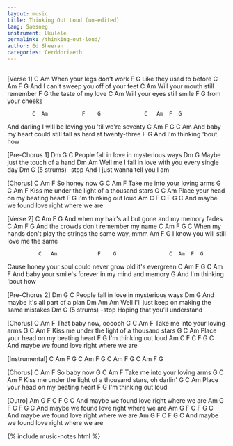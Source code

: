 ```yaml
---
layout: music
title: Thinking Out Loud (un-edited)
lang: Saesneg
instrument: Ukulele
permalink: /thinking-out-loud/
author: Ed Sheeran
categories: Cerddoriaeth
---
```

## 

[Verse 1]
C          Am
 When your legs don't work
          F             G
Like they used to before
C            Am                   F    G
 And I can't sweep you off of your feet
C          Am
 Will your mouth still remember
    F               G
the taste of my love
C          Am
 Will your eyes still smile
F               G
from your cheeks

            C  Am           F    G              C   Am  F  G
And darling I will be loving you 'til we're seventy
           C   Am                   F  G           C    Am
And baby my heart could still fall as hard at twenty-three
F                 G
And I'm thinking 'bout how

[Pre-Chorus 1]
Dm                       G        C
People fall in love in mysterious ways
Dm                        G
Maybe just the touch of a hand
     Dm                            Am
Well me I fall in love with you every single day
Dm                 G (5 strums) -stop
And I just wanna tell you I am

[Chorus]
         C    Am  F
So honey now
        G                C   Am  F
Take me into your loving arms
        G                    C           Am  F
Kiss me under the light of a thousand stars
           G                  C     Am
Place your head on my beating heart
             F     G
I'm thinking out loud
          Am   C    F   C      F     G C
And maybe we  found love right where we are

[Verse 2]
C            Am                     F           G
 And when my hair's all but gone and my memory fades
C        Am                      F    G
 And the crowds don't remember my name
C        Am         F                    G           C
 When my hands don't play the strings the same way, mmm
       Am                        F    G
I know you will still love me the same

              C   Am             F    G                 C  Am  F  G
Cause honey your soul could never grow old it's evergreen
           C    Am           F     G            C  Am  F
And baby your smile's forever in my mind and memory
                  G
And I'm thinking 'bout how

[Pre-Chorus 2]
Dm                       G        C
People fall in love in mysterious ways
    Dm                       G
And maybe it's all part of a plan
     Dm                           Am     Am
Well I'll just keep on making the same mistakes
Dm             G (5 strums) -stop
Hoping that you'll understand

[Chorus]
          C    Am F
That baby now, oooooh
        G                C   Am  F
Take me into your loving arms
        G                    C           Am  F
Kiss me under the light of a thousand stars
           G                  C     Am
Place your head on my beating heart
             F     G
I'm thinking out loud
          Am   C    F   C      F     G C
And maybe we  found love right where we are

[Instrumental]
C Am F G
C Am F G
C Am F G
C Am F G

[Chorus]
        C   Am F
So baby now
        G                C   Am  F
Take me into your loving arms
        G                    C           Am    F
Kiss me under the light of a thousand stars, oh darlin'
           G                  C     Am
Place your head on my beating heart
             F     G
I'm thinking out loud

[Outro]
          Am   G    F   C      F     G C
And maybe we  found love right where we are
          Am   G    F   C      F     G C
And maybe we  found love right where we are
          Am   G    F   C      F     G C
And maybe we  found love right where we are
          Am   G    F   C      F     G C
And maybe we  found love right where we are

{% include music-notes.html %}